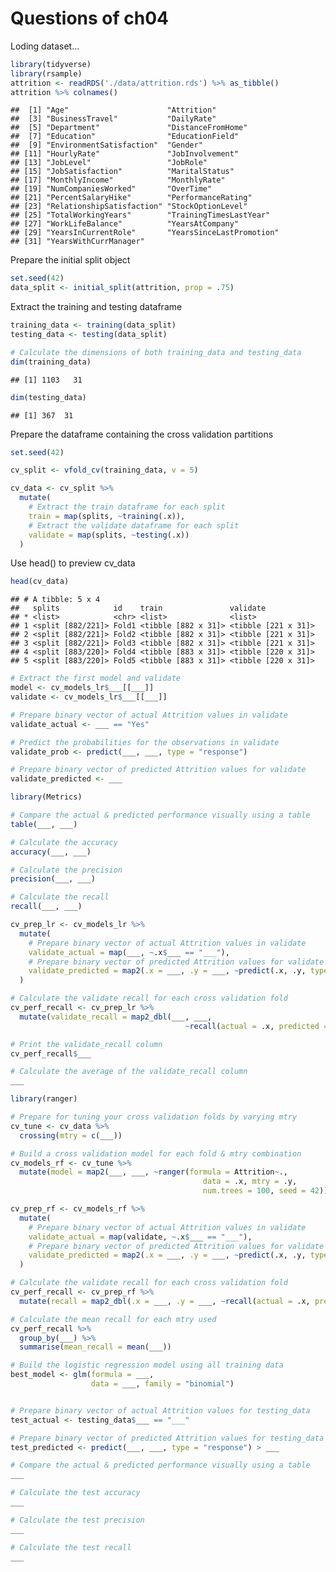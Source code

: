 Questions of ch04
================

Loding dataset…

``` r
library(tidyverse)
library(rsample)
attrition <- readRDS('./data/attrition.rds') %>% as_tibble()
attrition %>% colnames()
```

    ##  [1] "Age"                      "Attrition"               
    ##  [3] "BusinessTravel"           "DailyRate"               
    ##  [5] "Department"               "DistanceFromHome"        
    ##  [7] "Education"                "EducationField"          
    ##  [9] "EnvironmentSatisfaction"  "Gender"                  
    ## [11] "HourlyRate"               "JobInvolvement"          
    ## [13] "JobLevel"                 "JobRole"                 
    ## [15] "JobSatisfaction"          "MaritalStatus"           
    ## [17] "MonthlyIncome"            "MonthlyRate"             
    ## [19] "NumCompaniesWorked"       "OverTime"                
    ## [21] "PercentSalaryHike"        "PerformanceRating"       
    ## [23] "RelationshipSatisfaction" "StockOptionLevel"        
    ## [25] "TotalWorkingYears"        "TrainingTimesLastYear"   
    ## [27] "WorkLifeBalance"          "YearsAtCompany"          
    ## [29] "YearsInCurrentRole"       "YearsSinceLastPromotion" 
    ## [31] "YearsWithCurrManager"

Prepare the initial split object

``` r
set.seed(42)
data_split <- initial_split(attrition, prop = .75)
```

Extract the training and testing dataframe

``` r
training_data <- training(data_split)
testing_data <- testing(data_split)

# Calculate the dimensions of both training_data and testing_data
dim(training_data)
```

    ## [1] 1103   31

``` r
dim(testing_data)
```

    ## [1] 367  31

Prepare the dataframe containing the cross validation partitions

``` r
set.seed(42)

cv_split <- vfold_cv(training_data, v = 5)

cv_data <- cv_split %>% 
  mutate(
    # Extract the train dataframe for each split
    train = map(splits, ~training(.x)), 
    # Extract the validate dataframe for each split
    validate = map(splits, ~testing(.x))
  )
```

Use head() to preview cv\_data

``` r
head(cv_data)
```

    ## # A tibble: 5 x 4
    ##   splits            id    train               validate           
    ## * <list>            <chr> <list>              <list>             
    ## 1 <split [882/221]> Fold1 <tibble [882 x 31]> <tibble [221 x 31]>
    ## 2 <split [882/221]> Fold2 <tibble [882 x 31]> <tibble [221 x 31]>
    ## 3 <split [882/221]> Fold3 <tibble [882 x 31]> <tibble [221 x 31]>
    ## 4 <split [883/220]> Fold4 <tibble [883 x 31]> <tibble [220 x 31]>
    ## 5 <split [883/220]> Fold5 <tibble [883 x 31]> <tibble [220 x 31]>

``` r
# Extract the first model and validate 
model <- cv_models_lr$___[[___]]
validate <- cv_models_lr$___[[___]]

# Prepare binary vector of actual Attrition values in validate
validate_actual <- ___ == "Yes"

# Predict the probabilities for the observations in validate
validate_prob <- predict(___, ___, type = "response")

# Prepare binary vector of predicted Attrition values for validate
validate_predicted <- ___
```

``` r
library(Metrics)

# Compare the actual & predicted performance visually using a table
table(___, ___)

# Calculate the accuracy
accuracy(___, ___)

# Calculate the precision
precision(___, ___)

# Calculate the recall
recall(___, ___)
```

``` r
cv_prep_lr <- cv_models_lr %>% 
  mutate(
    # Prepare binary vector of actual Attrition values in validate
    validate_actual = map(___, ~.x$___ == "___"),
    # Prepare binary vector of predicted Attrition values for validate
    validate_predicted = map2(.x = ___, .y = ___, ~predict(.x, .y, type = "response") > ___)
  )
```

``` r
# Calculate the validate recall for each cross validation fold
cv_perf_recall <- cv_prep_lr %>% 
  mutate(validate_recall = map2_dbl(___, ___, 
                                       ~recall(actual = .x, predicted = .y)))

# Print the validate_recall column
cv_perf_recall$___

# Calculate the average of the validate_recall column
___
```

``` r
library(ranger)

# Prepare for tuning your cross validation folds by varying mtry
cv_tune <- cv_data %>%
  crossing(mtry = c(___)) 

# Build a cross validation model for each fold & mtry combination
cv_models_rf <- cv_tune %>% 
  mutate(model = map2(___, ___, ~ranger(formula = Attrition~., 
                                           data = .x, mtry = .y,
                                           num.trees = 100, seed = 42)))
```

``` r
cv_prep_rf <- cv_models_rf %>% 
  mutate(
    # Prepare binary vector of actual Attrition values in validate
    validate_actual = map(validate, ~.x$___ == "___"),
    # Prepare binary vector of predicted Attrition values for validate
    validate_predicted = map2(.x = ___, .y = ___, ~predict(.x, .y, type = "response")$predictions == "Yes")
  )

# Calculate the validate recall for each cross validation fold
cv_perf_recall <- cv_prep_rf %>% 
  mutate(recall = map2_dbl(.x = ___, .y = ___, ~recall(actual = .x, predicted = .y)))

# Calculate the mean recall for each mtry used  
cv_perf_recall %>% 
  group_by(___) %>% 
  summarise(mean_recall = mean(___))
```

``` r
# Build the logistic regression model using all training data
best_model <- glm(formula = ___, 
                  data = ___, family = "binomial")


# Prepare binary vector of actual Attrition values for testing_data
test_actual <- testing_data$___ == "___"

# Prepare binary vector of predicted Attrition values for testing_data
test_predicted <- predict(___, ___, type = "response") > ___
```

``` r
# Compare the actual & predicted performance visually using a table
___

# Calculate the test accuracy
___

# Calculate the test precision
___

# Calculate the test recall
___
```
